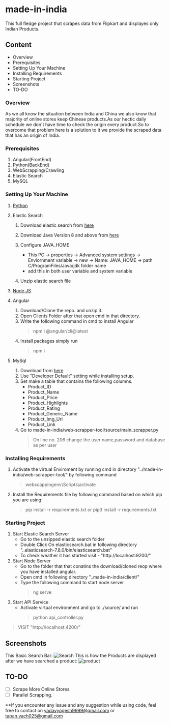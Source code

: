 # made-in-india
This full fledge project that scrapes data from Flipkart and displayes only Indian Products.

## Content
  - Overview
  - Prerequisites
  - Setting Up Your Machine
  - Installing Requirements
  - Starting Project
  - Screenshots
  - TO-DO
  
### Overview
As we all know the situation between India and China we also know that majority of online stores keep Chinese products.As our hectic daily schedule we don't have time to check the origin every product.So to overcome that problem here is a solution to it we provide the scraped data that has an origin of India.
### Prerequisites 
1. Angular(FrontEnd) 
2. Python(BackEnd)
3. WebScrapping/Crawling 
4. Elastic Search
5. MySQL

### Setting Up Your Machine
1. [Python](https://www.python.org/downloads/) 

2. Elastic Search 
   1. Download elastic search from [here](https://artifacts.elastic.co/downloads/elasticsearch/elasticsearch-7.8.0-windows-x86_64.zip) 
   2. Download Java Version 8 and above from [here](https://www.oracle.com/java/technologies/javase-jdk14-downloads.html)
   3. Configure JAVA_HOME
      - This PC -> properties -> Advanced system settings -> Enviornment variable -> 
                  new -> Name: JAVA_HOME -> path C/ProgramFiles/Java/jdk folder name
      - add this in both user variable and system variable

   4. Unzip elastic search file
3. [Node JS](https://nodejs.org/en/)
4. Angular 
   1. Download/Clone the repo. and unzip it.
   2. Open Clients Folder after that open cmd in that directory.
   3. Write the following command in cmd to install Angular 
      > npm i @angular/cli@latest
   4. Install packages simply run
      > npm i
5. MySql
   1. Download from [here](https://dev.mysql.com/downloads/installer/)
   2. Use "Developer Default" setting while installing setup.
   3. Set make a table that contains the following columns.
      - Product_ID
      - Product_Name
      - Product_Price
      - Product_Highlights
      - Product_Rating
      - Product_Generic_Name
      - Product_Img_Url
      - Product_Link   
   3. Go to made-in-india/web-scrapper-tool/source/main_scrapper.py
      > On line no. 206 change the user name,password and database as per user   

### Installing Requirements
1. Activate the virtual Enviroment by running cmd in directory "../made-in-india/web-scrapper-tool/" by following command
   > webscappingenv\Scripts\activate
2. Install the Requirements file by following command based on which pip you are using:
   > pip install -r requirements.txt or pip3 install -r requirements.txt

### Starting Project
1. Start Elastic Search Server
   - Go to the unzipped elastic search folder
   - Double Click On elasticsearch.bat in following directory "..elasticsearch-7.8.0/bin/elasticsearch.bat"
   - To check weather it has started visit - "http://localhost:9200/"  
2. Start Node Server
   - Go to the folder that that conatins the download/cloned reop where you have installed angular.
   - Open cmd in following directory "..made-in-india/client/"
   - Type the following command to start node server
     > ng serve
3. Start API Service
   - Activate virtual environment and go to ./source/ and run
     > python api_controller.py
>VISIT "http://localhost:4200/"
## Screenshots
<!--
<img src="https://user-images.githubusercontent.com/51474690/88975790-7707f300-d2d8-11ea-8260-f5f99ba08ddf.jpeg" align="left" height="500" width="300" >
<img src="https://user-images.githubusercontent.com/51474690/88976094-15945400-d2d9-11ea-86e7-f5451617c24f.jpeg" align="center" height="500" width="300" >
-->
This Basic Search Bar:
![Search](https://user-images.githubusercontent.com/51474690/88976094-15945400-d2d9-11ea-86e7-f5451617c24f.jpeg)
This is how the Products are displayed after we have searched a product:
![product](https://user-images.githubusercontent.com/51474690/88975790-7707f300-d2d8-11ea-8260-f5f99ba08ddf.jpeg)



## TO-DO
- [ ] Scrape More Online Stores.
- [ ] Parallel Scrapping.

**If you encounter any issue and any suggestion while using code, feel free to contact on yadavyogesh9999@gmail.com or tapan.vach025@gmail.com
